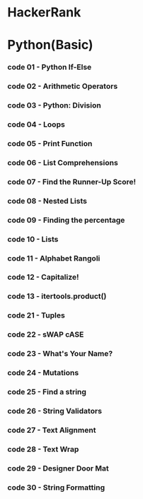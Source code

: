 # HackerRank
# Python(Basic)

### code 01 - Python If-Else 
### code 02 - Arithmetic Operators
### code 03 - Python: Division
### code 04 - Loops
### code 05 - Print Function
### code 06 - List Comprehensions
### code 07 - Find the Runner-Up Score!
### code 08 - Nested Lists
### code 09 - Finding the percentage
### code 10 - Lists
### code 11 - Alphabet Rangoli
### code 12 - Capitalize!
### code 13 - itertools.product()
### code 21 - Tuples
### code 22 - sWAP cASE 
### code 23 - What's Your Name?
### code 24 - Mutations
### code 25 - Find a string
### code 26 - String Validators
### code 27 - Text Alignment
### code 28 - Text Wrap
### code 29 - Designer Door Mat
### code 30 - String Formatting
